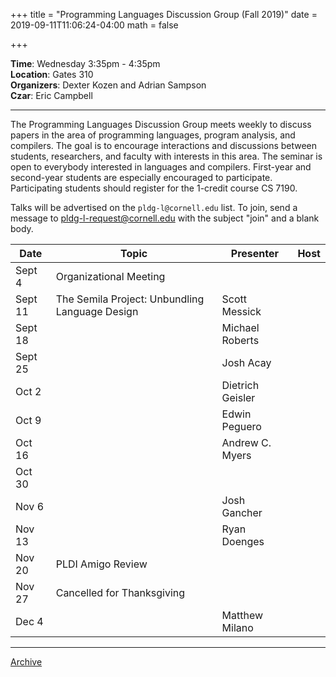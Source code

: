 +++
title = "Programming Languages Discussion Group (Fall 2019)"
date = 2019-09-11T11:06:24-04:00
math = false

+++

**Time**: Wednesday 3:35pm - 4:35pm <br/>
**Location**: Gates 310 <br/>
**Organizers**: Dexter Kozen and Adrian Sampson <br/>
**Czar**: Eric Campbell <br/>

---

The Programming Languages Discussion Group meets weekly to discuss papers in the area of programming languages, program analysis, and compilers. The goal is to encourage interactions and discussions between students, researchers, and faculty with interests in this area. The seminar is open to everybody interested in languages and compilers. First-year and second-year students are especially encouraged to participate. Participating students should register for the 1-credit course CS 7190.

Talks will be advertised on the `pldg-l@cornell.edu` list. To join, send a message to [pldg-l-request@cornell.edu][join-pldg] with the subject "join" and a blank body.


| Date            | Topic       | Presenter | Host |
|-----------------|-------------|-----------|------|
| Sept 4 | Organizational Meeting  |  |  |
| Sept 11 | The Semila Project: Unbundling Language Design | Scott Messick | | 
| Sept 18 |  | Michael Roberts | |
| Sept 25 |  | Josh Acay | |
| Oct 2 | | Dietrich Geisler | |
| Oct 9 | | Edwin Peguero | |
| Oct 16 | | Andrew C. Myers | | 
| Oct 30 | | | |
| Nov 6 | | Josh Gancher | |
| Nov 13 | | Ryan Doenges | | 
| Nov 20 | PLDI Amigo Review | | |
| Nov 27 | Cancelled for Thanksgiving | | | 
| Dec 4 | | Matthew Milano | |

---

[Archive](../)

[join-pldg]: mailto:pldg-l-request@cornell.edu?subject=join
